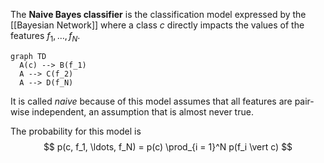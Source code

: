 The __Naive Bayes classifier__ is the classification model expressed by the [[Bayesian Network]] where a class $c$ directly impacts the values of the features $f_1, \ldots, f_N$.

```mermaid
graph TD
  A(c) --> B(f_1)
  A --> C(f_2)
  A --> D(f_N)
```

It is called _naive_ because of this model assumes that all features are pair-wise independent, an assumption that is almost never true.

The probability for this model is
$$
p(c, f_1, \ldots, f_N) = p(c) \prod_{i = 1}^N p(f_i \vert c)
$$